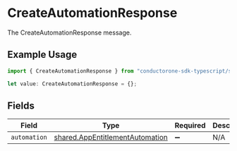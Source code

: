 # CreateAutomationResponse

The CreateAutomationResponse message.

## Example Usage

```typescript
import { CreateAutomationResponse } from "conductorone-sdk-typescript/sdk/models/shared";

let value: CreateAutomationResponse = {};
```

## Fields

| Field                                                                                     | Type                                                                                      | Required                                                                                  | Description                                                                               |
| ----------------------------------------------------------------------------------------- | ----------------------------------------------------------------------------------------- | ----------------------------------------------------------------------------------------- | ----------------------------------------------------------------------------------------- |
| `automation`                                                                              | [shared.AppEntitlementAutomation](../../../sdk/models/shared/appentitlementautomation.md) | :heavy_minus_sign:                                                                        | N/A                                                                                       |